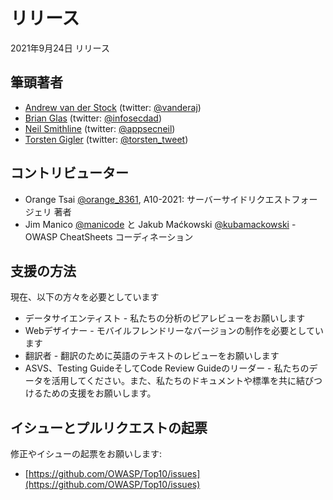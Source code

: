 # リリース

2021年9月24日 リリース

## 筆頭著者

- [Andrew van der Stock](mailto:vanderaj@owasp.org) (twitter: [@vanderaj](https://twitter.com/vanderaj))
- [Brian Glas](mailto:brian.glas@owasp.org) (twitter: [@infosecdad](https://twitter.com/infosecdad))
- [Neil Smithline](mailto:neil.smithline@owasp.org) (twitter: [@appsecneil](https://twitter.com/appsecneil))
- [Torsten Gigler](mailto:torsten.gigler@owasp.org) (twitter: [@torsten_tweet](https://twitter.com/torsten_tweet))

## コントリビューター

- Orange Tsai [@orange_8361](https://twitter/orange_8361), A10-2021: サーバーサイドリクエストフォージェリ 著者
- Jim Manico [@manicode](https://twitter/manicode) と Jakub Maćkowski [@kubamackowski](https://twitter/kubamackowski) - OWASP CheatSheets コーディネーション

## 支援の方法

現在、以下の方々を必要としています

- データサイエンティスト - 私たちの分析のピアレビューをお願いします
- Webデザイナー - モバイルフレンドリーなバージョンの制作を必要としています
- 翻訳者 - 翻訳のために英語のテキストのレビューをお願いします
- ASVS、Testing GuideそしてCode Review Guideのリーダー - 私たちのデータを活用してください。また、私たちのドキュメントや標準を共に結びつけるための支援をお願いします。

## イシューとプルリクエストの起票

修正やイシューの起票をお願いします:

- [https://github.com/OWASP/Top10/issues](https://github.com/OWASP/Top10/issues)



